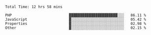<!--START_SECTION:waka-->

```text
Total Time: 12 hrs 58 mins

PHP                          ▓▓▓▓▓▓▓▓▓▓▓▓▓▓▓▓▓▓▓▓▓▓░░░   86.11 %
JavaScript                   ▓░░░░░░░░░░░░░░░░░░░░░░░░   05.42 %
Properties                   ▓░░░░░░░░░░░░░░░░░░░░░░░░   02.98 %
Other                        ▓░░░░░░░░░░░░░░░░░░░░░░░░   02.15 %
```

<!--END_SECTION:waka-->
